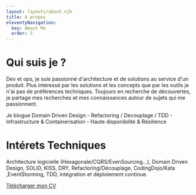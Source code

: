 ```yaml
---
layout: layouts/about.njk
title: A propos
eleventyNavigation:
  key: About Me
  order: 3
---
```

# Qui suis je ?
Dev et ops, je suis passionné d'architecture et de solutions au service d'un produit. Plus intéressé par les solutions et les concepts que par les outils je n'ai pas de préférences techniques. Toujours en recherche de découvertes, je partage mes recherches et mes connaissances autour de sujets qui me passionnent.

Je blogue Domain Driven Design - Refactoring / Decouplage / TDD - Infrastructure & Containerisation - Haute disponibilité & Résilience



# Intérets Techniques
Architecture logicielle (Hexagonale/CQRS/EvenSourcing...), Domain Driven Design, SOLID, KISS,
DRY, Refactoring/Découplage, CodingDojo/Kata ,EventStorming, TDD, intégration et déploiement continue.



[Télécharger mon CV](./../../assets/cv_2019.pdf)
